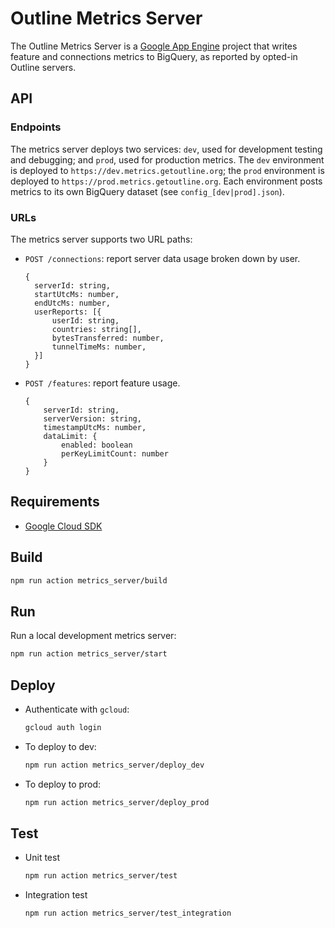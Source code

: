 # Outline Metrics Server

The Outline Metrics Server is a [Google App Engine](https://cloud.google.com/appengine) project that writes feature and connections metrics to BigQuery, as reported by opted-in Outline servers.

## API

### Endpoints

The metrics server deploys two services: `dev`, used for development testing and debugging; and `prod`, used for production metrics. The `dev` environment is deployed to `https://dev.metrics.getoutline.org`; the `prod` environment is deployed to `https://prod.metrics.getoutline.org`. Each environment posts metrics to its own BigQuery dataset (see `config_[dev|prod].json`).

### URLs

The metrics server supports two URL paths:

- `POST /connections`: report server data usage broken down by user.

  ```
  {
    serverId: string,
    startUtcMs: number,
    endUtcMs: number,
    userReports: [{
        userId: string,
        countries: string[],
        bytesTransferred: number,
        tunnelTimeMs: number,
    }]
  }
  ```

- `POST /features`: report feature usage.

  ```
  {
      serverId: string,
      serverVersion: string,
      timestampUtcMs: number,
      dataLimit: {
          enabled: boolean
          perKeyLimitCount: number
      }
  }
  ```

## Requirements

- [Google Cloud SDK](https://cloud.google.com/sdk/)

## Build

```sh
npm run action metrics_server/build
```

## Run

Run a local development metrics server:

```sh
npm run action metrics_server/start
```

## Deploy

- Authenticate with `gcloud`:
  ```sh
  gcloud auth login
  ```
- To deploy to dev:
  ```sh
  npm run action metrics_server/deploy_dev
  ```
- To deploy to prod:
  ```sh
  npm run action metrics_server/deploy_prod
  ```

## Test

- Unit test
  ```sh
  npm run action metrics_server/test
  ```
- Integration test
  ```sh
  npm run action metrics_server/test_integration
  ```
